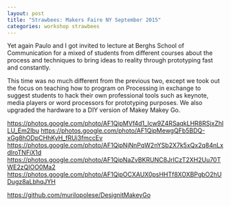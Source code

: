 ```yaml
---
layout: post
title: "Strawbees: Makers Faire NY September 2015"
categories: workshop strawbees
---
```


Yet again Paulo and I got invited to lecture at Berghs School of Communication for a mixed of students from different courses about the process and techniques to bring ideas to reality through prototyping fast and constantly.

This time was no much different from the previous two, except we took out the focus on teaching how to program on Processing in exchange to suggest students to hack their own professional tools such as keynote, media players or word processors for prototyping purposes. We also upgraded the hardware to a DIY version of Makey Makey Go.

https://photos.google.com/photo/AF1QipMVf4d1_Icw9Z4RSaqkLHR8RSjxZhlLU_Em2Ibu
https://photos.google.com/photo/AF1QipMewgQFb5BDQ-xGg8hODpCHhKyH_fRUi3fmccEv
https://photos.google.com/photo/AF1QipNjNnPqW2nYSb2X7k5xQx2q84nLxdlroTNFiX1d
https://photos.google.com/photo/AF1QipNaZvBKRUNC8JrICzT2XH2Uu70TWE2zQIOO0Ma2
https://photos.google.com/photo/AF1QipOCXAUX0psHHTf8XOXBPgbO2hUDugz8aLbhqJYH

https://github.com/murilopolese/DesignitMakeyGo

